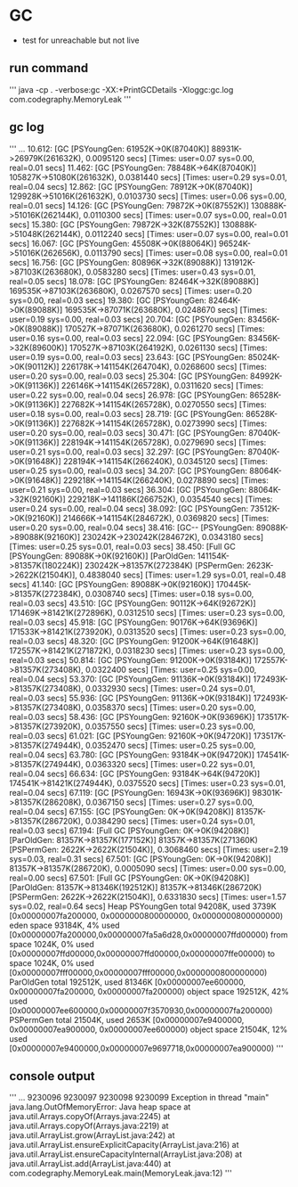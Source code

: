# GC

- test for unreachable but not live

## run command

'''
java -cp . -verbose:gc -XX:+PrintGCDetails -Xloggc:gc.log com.codegraphy.MemoryLeak
'''

## gc log

'''
...
10.612: [GC [PSYoungGen: 61952K->0K(87040K)] 88931K->26979K(261632K), 0.0095120 secs] [Times: user=0.07 sys=0.00, real=0.01 secs]
11.462: [GC [PSYoungGen: 78848K->64K(87040K)] 105827K->51080K(261632K), 0.0381440 secs] [Times: user=0.29 sys=0.01, real=0.04 secs]
12.862: [GC [PSYoungGen: 78912K->0K(87040K)] 129928K->51016K(261632K), 0.0103730 secs] [Times: user=0.06 sys=0.00, real=0.01 secs]
14.126: [GC [PSYoungGen: 79872K->0K(87552K)] 130888K->51016K(262144K), 0.0110300 secs] [Times: user=0.07 sys=0.00, real=0.01 secs]
15.380: [GC [PSYoungGen: 79872K->32K(87552K)] 130888K->51048K(262144K), 0.0112240 secs] [Times: user=0.07 sys=0.00, real=0.01 secs]
16.067: [GC [PSYoungGen: 45508K->0K(88064K)] 96524K->51016K(262656K), 0.0113790 secs] [Times: user=0.08 sys=0.00, real=0.01 secs]
16.756: [GC [PSYoungGen: 80896K->32K(89088K)] 131912K->87103K(263680K), 0.0583280 secs] [Times: user=0.43 sys=0.01, real=0.05 secs]
18.078: [GC [PSYoungGen: 82464K->32K(89088K)] 169535K->87103K(263680K), 0.0267570 secs] [Times: user=0.20 sys=0.00, real=0.03 secs]
19.380: [GC [PSYoungGen: 82464K->0K(89088K)] 169535K->87071K(263680K), 0.0248670 secs] [Times: user=0.19 sys=0.00, real=0.03 secs]
20.704: [GC [PSYoungGen: 83456K->0K(89088K)] 170527K->87071K(263680K), 0.0261270 secs] [Times: user=0.16 sys=0.00, real=0.03 secs]
22.094: [GC [PSYoungGen: 83456K->32K(89600K)] 170527K->87103K(264192K), 0.0261130 secs] [Times: user=0.19 sys=0.00, real=0.03 secs]
23.643: [GC [PSYoungGen: 85024K->0K(90112K)] 226178K->141154K(264704K), 0.0268600 secs] [Times: user=0.20 sys=0.00, real=0.03 secs]
25.304: [GC [PSYoungGen: 84992K->0K(91136K)] 226146K->141154K(265728K), 0.0311620 secs] [Times: user=0.22 sys=0.00, real=0.04 secs]
26.978: [GC [PSYoungGen: 86528K->0K(91136K)] 227682K->141154K(265728K), 0.0270550 secs] [Times: user=0.18 sys=0.00, real=0.03 secs]
28.719: [GC [PSYoungGen: 86528K->0K(91136K)] 227682K->141154K(265728K), 0.0273990 secs] [Times: user=0.20 sys=0.00, real=0.03 secs]
30.471: [GC [PSYoungGen: 87040K->0K(91136K)] 228194K->141154K(265728K), 0.0279690 secs] [Times: user=0.21 sys=0.00, real=0.03 secs]
32.297: [GC [PSYoungGen: 87040K->0K(91648K)] 228194K->141154K(266240K), 0.0345120 secs] [Times: user=0.25 sys=0.00, real=0.03 secs]
34.207: [GC [PSYoungGen: 88064K->0K(91648K)] 229218K->141154K(266240K), 0.0278890 secs] [Times: user=0.21 sys=0.00, real=0.03 secs]
36.304: [GC [PSYoungGen: 88064K->32K(92160K)] 229218K->141186K(266752K), 0.0354540 secs] [Times: user=0.24 sys=0.00, real=0.04 secs]
38.092: [GC [PSYoungGen: 73512K->0K(92160K)] 214666K->141154K(284672K), 0.0369820 secs] [Times: user=0.20 sys=0.00, real=0.04 secs]
38.416: [GC-- [PSYoungGen: 89088K->89088K(92160K)] 230242K->230242K(284672K), 0.0343180 secs] [Times: user=0.25 sys=0.01, real=0.03 secs]
38.450: [Full GC [PSYoungGen: 89088K->0K(92160K)] [ParOldGen: 141154K->81357K(180224K)] 230242K->81357K(272384K) [PSPermGen: 2623K->2622K(21504K)], 0.4838040 secs] [Times: user=1.29 sys=0.01, real=0.48 secs]
41.140: [GC [PSYoungGen: 89088K->0K(92160K)] 170445K->81357K(272384K), 0.0308740 secs] [Times: user=0.18 sys=0.00, real=0.03 secs]
43.510: [GC [PSYoungGen: 90112K->64K(92672K)] 171469K->81421K(272896K), 0.0312510 secs] [Times: user=0.23 sys=0.00, real=0.03 secs]
45.918: [GC [PSYoungGen: 90176K->64K(93696K)] 171533K->81421K(273920K), 0.0313520 secs] [Times: user=0.23 sys=0.00, real=0.03 secs]
48.320: [GC [PSYoungGen: 91200K->64K(91648K)] 172557K->81421K(271872K), 0.0318230 secs] [Times: user=0.23 sys=0.00, real=0.03 secs]
50.814: [GC [PSYoungGen: 91200K->0K(93184K)] 172557K->81357K(273408K), 0.0322400 secs] [Times: user=0.25 sys=0.00, real=0.04 secs]
53.370: [GC [PSYoungGen: 91136K->0K(93184K)] 172493K->81357K(273408K), 0.0332930 secs] [Times: user=0.24 sys=0.01, real=0.03 secs]
55.936: [GC [PSYoungGen: 91136K->0K(93184K)] 172493K->81357K(273408K), 0.0358370 secs] [Times: user=0.20 sys=0.00, real=0.03 secs]
58.436: [GC [PSYoungGen: 92160K->0K(93696K)] 173517K->81357K(273920K), 0.0357550 secs] [Times: user=0.23 sys=0.00, real=0.03 secs]
61.021: [GC [PSYoungGen: 92160K->0K(94720K)] 173517K->81357K(274944K), 0.0352470 secs] [Times: user=0.25 sys=0.00, real=0.04 secs]
63.780: [GC [PSYoungGen: 93184K->0K(94720K)] 174541K->81357K(274944K), 0.0363320 secs] [Times: user=0.22 sys=0.01, real=0.04 secs]
66.634: [GC [PSYoungGen: 93184K->64K(94720K)] 174541K->81421K(274944K), 0.0375520 secs] [Times: user=0.23 sys=0.01, real=0.04 secs]
67.119: [GC [PSYoungGen: 16943K->0K(93696K)] 98301K->81357K(286208K), 0.0367150 secs] [Times: user=0.27 sys=0.00, real=0.04 secs]
67.155: [GC [PSYoungGen: 0K->0K(94208K)] 81357K->81357K(286720K), 0.0384290 secs] [Times: user=0.24 sys=0.01, real=0.03 secs]
67.194: [Full GC [PSYoungGen: 0K->0K(94208K)] [ParOldGen: 81357K->81357K(177152K)] 81357K->81357K(271360K) [PSPermGen: 2622K->2622K(21504K)], 0.3068460 secs] [Times: user=2.19 sys=0.03, real=0.31 secs]
67.501: [GC [PSYoungGen: 0K->0K(94208K)] 81357K->81357K(286720K), 0.0005090 secs] [Times: user=0.00 sys=0.00, real=0.00 secs]
67.501: [Full GC [PSYoungGen: 0K->0K(94208K)] [ParOldGen: 81357K->81346K(192512K)] 81357K->81346K(286720K) [PSPermGen: 2622K->2622K(21504K)], 0.6331830 secs] [Times: user=1.57 sys=0.02, real=0.64 secs]
Heap
 PSYoungGen      total 94208K, used 3739K [0x00000007fa200000, 0x0000000800000000, 0x0000000800000000)
  eden space 93184K, 4% used [0x00000007fa200000,0x00000007fa5a6d28,0x00000007ffd00000)
  from space 1024K, 0% used [0x00000007ffd00000,0x00000007ffd00000,0x00000007ffe00000)
  to   space 1024K, 0% used [0x00000007fff00000,0x00000007fff00000,0x0000000800000000)
 ParOldGen       total 192512K, used 81346K [0x00000007ee600000, 0x00000007fa200000, 0x00000007fa200000)
  object space 192512K, 42% used [0x00000007ee600000,0x00000007f3570930,0x00000007fa200000)
 PSPermGen       total 21504K, used 2653K [0x00000007e9400000, 0x00000007ea900000, 0x00000007ee600000)
  object space 21504K, 12% used [0x00000007e9400000,0x00000007e9697718,0x00000007ea900000)
'''

## console output

'''
...
9230096
9230097
9230098
9230099
Exception in thread "main" java.lang.OutOfMemoryError: Java heap space
	at java.util.Arrays.copyOf(Arrays.java:2245)
	at java.util.Arrays.copyOf(Arrays.java:2219)
	at java.util.ArrayList.grow(ArrayList.java:242)
	at java.util.ArrayList.ensureExplicitCapacity(ArrayList.java:216)
	at java.util.ArrayList.ensureCapacityInternal(ArrayList.java:208)
	at java.util.ArrayList.add(ArrayList.java:440)
	at com.codegraphy.MemoryLeak.main(MemoryLeak.java:12)
'''
